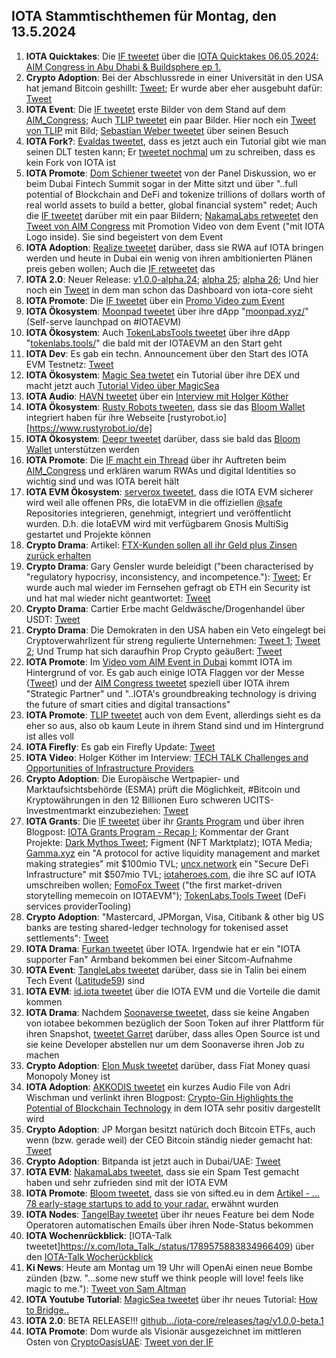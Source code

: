 ## IOTA Stammtischthemen für Montag, den 13.5.2024

1. **IOTA Quicktakes**: Die [IF tweetet](https://x.com/iota/status/1787739851124535333) über die [IOTA Quicktakes 06.05.2024: AIM Congress in Abu Dhabi & Buildsphere ep 1.](https://www.youtube.com/watch?v=LaecpSBpBcY)
2. **Crypto Adoption**: Bei der Abschlussrede in einer Universität in den USA hat jemand Bitcoin geshillt: [Tweet](https://x.com/TheBTCTherapist/status/1787647989177008599); Er wurde aber eher ausgebuht dafür: [Tweet](https://x.com/sunny051488/status/1787682548522614838)
3. **IOTA Event**: Die [IF tweetet](https://x.com/iota/status/1787739851124535333) erste Bilder von dem Stand auf dem [AIM_Congress](https://twitter.com/AIM_Congress); Auch [TLIP tweetet](https://x.com/TLIP_io/status/1787935488344457218) ein paar Bilder. Hier noch ein [Tweet von TLIP](https://x.com/TLIP_io/status/1788159510143545413) mit Bild; [Sebastian Weber tweetet](https://x.com/Sebasti65365174/status/1788151220147736597) über seinen Besuch
4. **IOTA Fork?**: [Evaldas tweetet](https://x.com/lunfardo314/status/1787743301837152424), dass es jetzt auch ein Tutorial gibt wie man seinen DLT testen kann; Er [tweetet nochmal](https://x.com/lunfardo314/status/1787793669547765919) um zu schreiben, dass es kein Fork von IOTA ist
5. **IOTA Promote**: [Dom Schiener tweetet](https://x.com/DomSchiener/status/1787765125731983702) von der Panel Diskussion, wo er beim Dubai Fintech Summit sogar in der Mitte sitzt und über "..full potential of Blockchain and DeFi and tokenize trillions of dollars worth of real world assets to build a better, global financial system" redet; Auch die [IF tweetet](https://x.com/iota/status/1787818462766629047) darüber mit ein paar Bildern; [NakamaLabs retweetet](https://x.com/Nakama_Labs/status/1788249878939725868) den [Tweet von AIM Congress](https://x.com/AIM_Congress/status/1788091350291829119) mit Promotion Video von dem Event ("mit IOTA Logo inside). Sie sind begeistert von dem Event 
6. **IOTA Adoption**: [Realize tweetet](https://x.com/realizefinance/status/1787765392019972141) darüber, dass sie RWA auf IOTA bringen werden und heute in Dubai ein wenig von ihren ambitionierten Plänen preis geben wollen; Auch die [IF retweetet](https://x.com/iota/status/1787824791719714958) das
7. **IOTA 2.0**: Neuer Release: [v1.0.0-alpha.24](https://github.com/iotaledger/iota-core/releases/tag/v1.0.0-alpha.24); [alpha 25](https://github.com/iotaledger/iota-core/releases/tag/v1.0.0-alpha.25); [alpha 26](https://github.com/iotaledger/iota-core/releases/tag/v1.0.0-alpha.26); Und hier noch ein [Tweet](https://x.com/GM__INV/status/1787820923036266895) in dem man schon das Dashboard von iota-core sieht
8. **IOTA Promote**: Die [IF tweetet](https://x.com/iota/status/1787860173618303124) über ein [Promo Video zum Event](https://youtu.be/wP-pM6YSZu0)
9. **IOTA Ökosystem**: [Moonpad tweetet](https://x.com/MoonpadXYZ/status/1787919103241372064) über ihre dApp "[moonpad.xyz/](https://moonpad.xyz/)" (Self-serve launchpad on #IOTAEVM)
10. **IOTA Ökosystem**: Auch [TokenLabsTools tweetet](https://x.com/TokenLabsTools/status/1788160351718027391) über ihre dApp "[tokenlabs.tools/](https://tokenlabs.tools/)" die bald mit der IOTAEVM an den Start geht
11. **IOTA Dev**: Es gab ein techn. Announcement über den Start des IOTA EVM Testnetz: [Tweet](https://x.com/Vrom14286662/status/1788106304512209003)
12. **IOTA Ökosystem**: [Magic Sea twetet](https://x.com/MagicSeaDEX/status/1787918515342553285) ein Tutorial über ihre DEX und macht jetzt auch [Tutorial Video über MagicSea](https://www.youtube.com/@magicsea)
13. **IOTA Audio**: [HAVN tweetet](https://x.com/HAVN_network/status/1788176925715808451) über ein [Interview mit Holger Köther](https://www.youtube.com/watch?v=zr_Pz3Ssfr8)
14. **IOTA Ökosystem**: [Rusty Robots tweeten](https://x.com/RustyRobotCC/status/1788191695173005672), dass sie das [Bloom Wallet](https://twitter.com/bloomwalletio) integriert haben für ihre Webseite [rustyrobot.io][https://www.rustyrobot.io/de]
15. **IOTA Ökosystem**: [Deepr tweetet](https://x.com/DeeprFinance/status/1788190858979721559) darüber, dass sie bald das [Bloom Wallet](https://twitter.com/bloomwalletio) unterstützen werden
16. **IOTA Promote**: Die [IF macht ein Thread](https://x.com/iota/status/1788192130424345018) über ihr Auftreten beim [AIM_Congress](https://twitter.com/AIM_Congress) und erklären warum RWAs und digital Identities so wichtig sind und was IOTA bereit hält
17. **IOTA EVM Ökosystem**: [serverox tweetet](https://x.com/servrox/status/1788144741055410615), dass die IOTA EVM sicherer wird weil alle offenen PRs, die IotaEVM in die offiziellen [@safe](https://twitter.com/safe) Repositories integrieren, genehmigt, integriert und veröffentlicht wurden. D.h. die IotaEVM wird mit verfügbarem Gnosis MultiSig gestartet und Projekte können
18. **Crypto Drama**: Artikel: [FTX-Kunden sollen all ihr Geld plus Zinsen zurück erhalten](https://www.blocktrainer.de/blog/ftx-kunden-sollen-all-ihr-geld-plus-zinsen-zurueck-erhalten) 
19. **Crypto Drama**: Gary Gensler wurde beleidigt ("been characterised by "regulatory hypocrisy, inconsistency, and incompetence."): [Tweet](https://x.com/RadarHits/status/1788159822799523847); Er wurde auch mal wieder im Fernsehen gefragt ob ETH ein Security ist und hat mal wieder nicht geantwortet: [Tweet](https://x.com/CollinBrownXRP/status/1787876128884924792)
20. **Crypto Drama**: Cartier Erbe macht Geldwäsche/Drogenhandel über USDT: [Tweet](https://x.com/btcecho/status/1788248558010839064)
21. **Crypto Drama**: Die Demokraten in den USA haben ein Veto eingelegt bei Cryptoverwahrlizent für streng regulierte Unternehmen: [Tweet 1](https://x.com/TheRobynHD/status/1788286394957275528); [Tweet 2](https://x.com/CaitlinLong_/status/1788328626250813657); Und Trump hat sich daraufhin Prop Crypto geäußert: [Tweet](https://x.com/WatcherGuru/status/1788373884418294072)
22. **IOTA Promote**: Im [Video vom AIM Event in Dubai](https://x.com/AIM_Congress/status/1788091350291829119) kommt IOTA im Hintergrund of vor. Es gab auch einige IOTA Flaggen vor der Messe ([Tweet](https://x.com/GM__INV/status/1788253411290362190)) und der [AIM Congress tweetet](https://x.com/AIM_Congress/status/1788499838809632955) speziell über IOTA ihrem "Strategic Partner" und "..IOTA's groundbreaking technology is driving the future of smart cities and digital transactions"
23. **IOTA Promote**: [TLIP tweetet](https://x.com/TLIP_io/status/1788549076683809079) auch von dem Event, allerdings sieht es da eher so aus, also ob kaum Leute in ihrem Stand sind und im Hintergrund ist alles voll
24. **IOTA Firefly**: Es gab ein Firefly Update: [Tweet](https://x.com/OTTI28518618/status/1788560887147540607)
25. **IOTA Video**: Holger Köther im Interview: [TECH TALK Challenges and Opportunities of Infrastructure Providers](https://www.youtube.com/watch?v=YYt0P1DJRU0)
26. **Crypto Adoption**: Die Europäische Wertpapier- und Marktaufsichtsbehörde (ESMA) prüft die Möglichkeit, #Bitcoin und Kryptowährungen in den 12 Billionen Euro schweren UCITS-Investmentmarkt einzubeziehen: [Tweet](https://x.com/TheRobynHD/status/1788537276147892680)
27. **IOTA Grants**: Die [IF tweetet](https://x.com/iota/status/1788554521376940184) über ihr [Grants Program](https://iotadlt.foundation/grants) und über ihren Blogpost: [IOTA Grants Program - Recap I](https://blog.iota.org/iota-grants-program-recap-1/); Kommentar der Grant Projekte: [Dark Mythos Tweet](https://x.com/DarkMythosIOTA/status/1788558380522516517); Figment (NFT Marktplatz); IOTA Media; [Gamma.xyz](https://www.gamma.xyz/) ein "A protocol for active liquidity management and market making strategies" mit $100mio TVL; [uncx.network](https://uncx.network/) ein "Secure DeFi Infrastructure" mit $507mio TVL; [iotaheroes.com](https://www.iotaheroes.com/), die ihre SC auf IOTA umschreiben wollen; [FomoFox Tweet](https://x.com/FOMO_Fox/status/1788641515750801526) ("the first market-driven storytelling memecoin on IOTAEVM"); [TokenLabs.Tools Tweet](https://x.com/TokenLabsTools/status/1788569231576981556) (DeFi services providerTooling)
28. **Crypto Adoption**: "Mastercard, JPMorgan, Visa, Citibank & other big US banks are testing shared-ledger technology for tokenised asset settlements": [Tweet](https://x.com/RadarHits/status/1788610078829928534)
29. **IOTA Drama**: [Furkan tweetet](https://x.com/FurkanCCTV/status/1788276431228703118) über IOTA. Irgendwie hat er ein "IOTA supporter Fan" Armband bekommen bei einer Sitcom-Aufnahme
30. **IOTA Event**: [TangleLabs tweetet](https://x.com/Tangle_Labs/status/1788641436172488854) darüber, dass sie in Talin bei einem Tech Event ([Latitude59](https://twitter.com/Latitude59)) sind
31. **IOTA EVM**: [id.iota tweetet](https://x.com/id_iota/status/1789619671227850783) über die IOTA EVM und die Vorteile die damit kommen
32. **IOTA Drama**: Nachdem [Soonaverse tweetet](https://x.com/soon_labs/status/1789464552566063483), dass sie keine Angaben von iotabee bekommen bezüglich der Soon Token auf ihrer Plattform für ihren Snapshot, [tweetet Garret](https://x.com/GarrettBullish/status/1789505817361961072) darüber, dass alles Open Source ist und sie keine Developer abstellen nur um dem Soonaverse ihren Job zu machen
33. **Crypto Adoption**: [Elon Musk tweetet](https://x.com/elonmusk/status/1789394404446282213) darüber, dass Fiat Money quasi Monopoly Money ist
34. **IOTA Adoption**: [AKKODIS tweetet](https://x.com/akkodis_global/status/1789036022015107196) ein kurzes Audio File von Adri Wischman und verlinkt ihren Blogpost: [Crypto-Gin Highlights the Potential of Blockchain Technology](https://www.akkodis.com/en/blog/articles/crypto-gin-blockchain-distributed-ledger-technology) in dem IOTA sehr positiv dargestellt wird
35. **Crypto Adoption**: JP Morgan besitzt natürich doch Bitcoin ETFs, auch wenn (bzw. gerade weil) der CEO Bitcoin ständig nieder gemacht hat: [Tweet](https://x.com/RyanSAdams/status/1789024343038586956)
36. **Crypto Adoption**: Bitpanda ist jetzt auch in Dubai/UAE: [Tweet](https://x.com/dmcccrypto/status/1787785616857481419)
37. **IOTA EVM**: [NakamaLabs tweetet](https://x.com/Nakama_Labs/status/1788949747891319257), dass sie ein Spam Test gemacht haben und sehr zufrieden sind mit der IOTA EVM
38. **IOTA Promote**: [Bloom tweetet](https://x.com/bloomwalletio/status/1788932134079709290), dass sie von sifted.eu in dem [Artikel - ...  78 early-stage startups to add to your radar.](https://sifted.eu/pro/briefings/crypto-and-defi-2024) erwähnt wurden
39. **IOTA Nodes**: [TangelBay tweetet](https://x.com/tanglebay/status/1789371076272689338) über ihr neues Feature bei dem Node Operatoren automatischen Emails über ihren Node-Status bekommen
40. **IOTA Wochenrückblick**: [IOTA-Talk tweetet]https://x.com/Iota_Talk_/status/1789575883834966409) über den [IOTA-Talk Wocherückblick](https://www.iota-talk.com/index.php?article/394-wochenr%C3%BCckblick-vom-5-bis-11-mai-2024/)
41. **Ki News**: Heute am Montag um 19 Uhr will OpenAi einen neue Bombe zünden (bzw. "...some new stuff we think people will love! feels like magic to me."): [Tweet von Sam Altman](https://x.com/sama/status/1788989777452408943)
42. **IOTA Youtube Tutorial**: [MagicSea tweetet](https://x.com/MagicSeaDEX/status/1789883268151525754) über ihr neues Tutorial: [How to Bridge..](https://www.youtube.com/watch?v=fmKRY7vPdKE)
43. **IOTA 2.0**: BETA RELEASE!!! [github.../iota-core/releases/tag/v1.0.0-beta.1](https://github.com/iotaledger/iota-core/releases/tag/v1.0.0-beta.1)
44. **IOTA Promote**: Dom wurde als Visionär ausgezeichnet im mittleren Osten von [CryptoOasisUAE](https://twitter.com/CryptoOasisUAE): [Tweet von der IF](https://x.com/iota/status/1789919544309322150)


